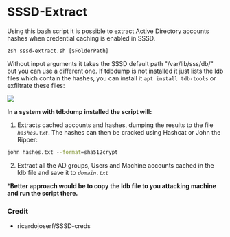 # SSSD-Extract

Using this bash script it is possible to extract Active Directory accounts hashes when credential caching is enabled in SSSD.

```
zsh sssd-extract.sh [$FolderPath]
```

Without input arguments it takes the SSSD default path "/var/lib/sss/db/" but you can use a different one. If tdbdump is not installed it just lists the ldb files which contain the hashes, you can install it `apt install tdb-tools` or exfiltrate these files:

![](https://raw.githubusercontent.com/ricardojoserf/ricardojoserf.github.io/master/images/SSSD-creds/image1.png)

**In a system with tdbdump installed the script will:**

1. Extracts cached accounts and hashes, dumping the results to the file _`hashes.txt`_. The hashes can then be cracked using Hashcat or John the Ripper:

```cmd
john hashes.txt --format=sha512crypt
```

2. Extract all the AD groups, Users and Machine accounts cached in the ldb file and save it to _`domain.txt`_

***Better approach would be to copy the ldb file to you attacking machine and run the script there.**

### Credit
+ ricardojoserf/SSSD-creds
